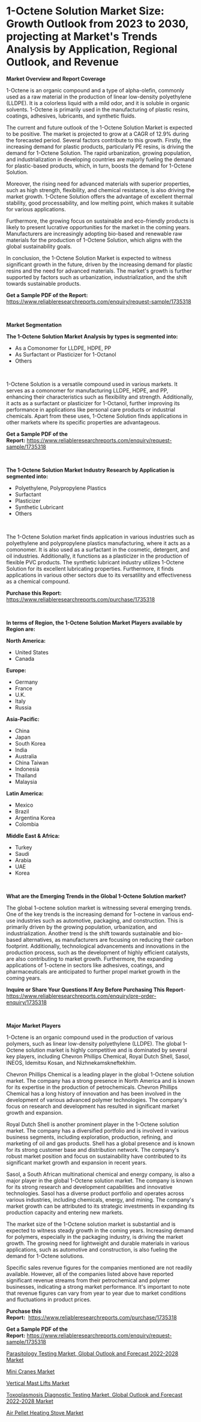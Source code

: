 <p><h1>1-Octene Solution Market Size: Growth Outlook from 2023 to 2030, projecting at Market's Trends Analysis by Application, Regional Outlook, and Revenue</h1></p><p><strong>Market Overview and Report Coverage</strong></p>
<p><p>1-Octene is an organic compound and a type of alpha-olefin, commonly used as a raw material in the production of linear low-density polyethylene (LLDPE). It is a colorless liquid with a mild odor, and it is soluble in organic solvents. 1-Octene is primarily used in the manufacturing of plastic resins, coatings, adhesives, lubricants, and synthetic fluids.</p><p>The current and future outlook of the 1-Octene Solution Market is expected to be positive. The market is projected to grow at a CAGR of 12.9% during the forecasted period. Several factors contribute to this growth. Firstly, the increasing demand for plastic products, particularly PE resins, is driving the demand for 1-Octene Solution. The rapid urbanization, growing population, and industrialization in developing countries are majorly fueling the demand for plastic-based products, which, in turn, boosts the demand for 1-Octene Solution.</p><p>Moreover, the rising need for advanced materials with superior properties, such as high strength, flexibility, and chemical resistance, is also driving the market growth. 1-Octene Solution offers the advantage of excellent thermal stability, good processability, and low melting point, which makes it suitable for various applications.</p><p>Furthermore, the growing focus on sustainable and eco-friendly products is likely to present lucrative opportunities for the market in the coming years. Manufacturers are increasingly adopting bio-based and renewable raw materials for the production of 1-Octene Solution, which aligns with the global sustainability goals.</p><p>In conclusion, the 1-Octene Solution Market is expected to witness significant growth in the future, driven by the increasing demand for plastic resins and the need for advanced materials. The market's growth is further supported by factors such as urbanization, industrialization, and the shift towards sustainable products.</p></p>
<p><strong>Get a Sample PDF of the Report:</strong> <a href="https://www.reliableresearchreports.com/enquiry/request-sample/1735318">https://www.reliableresearchreports.com/enquiry/request-sample/1735318</a></p>
<p>&nbsp;</p>
<p><strong>Market Segmentation</strong></p>
<p><strong>The 1-Octene Solution Market Analysis by types is segmented into:</strong></p>
<p><ul><li>As a Comonomer for LLDPE, HDPE, PP</li><li>As Surfactant or Plasticizer for 1-Octanol</li><li>Others</li></ul></p>
<p>&nbsp;</p>
<p><p>1-Octene Solution is a versatile compound used in various markets. It serves as a comonomer for manufacturing LLDPE, HDPE, and PP, enhancing their characteristics such as flexibility and strength. Additionally, it acts as a surfactant or plasticizer for 1-Octanol, further improving its performance in applications like personal care products or industrial chemicals. Apart from these uses, 1-Octene Solution finds applications in other markets where its specific properties are advantageous.</p></p>
<p><strong>Get a Sample PDF of the Report:</strong>&nbsp;<a href="https://www.reliableresearchreports.com/enquiry/request-sample/1735318">https://www.reliableresearchreports.com/enquiry/request-sample/1735318</a></p>
<p>&nbsp;</p>
<p><strong>The 1-Octene Solution Market Industry Research by Application is segmented into:</strong></p>
<p><ul><li>Polyethylene, Polypropylene Plastics</li><li>Surfactant</li><li>Plasticizer</li><li>Synthetic Lubricant</li><li>Others</li></ul></p>
<p>&nbsp;</p>
<p><p>The 1-Octene Solution market finds application in various industries such as polyethylene and polypropylene plastics manufacturing, where it acts as a comonomer. It is also used as a surfactant in the cosmetic, detergent, and oil industries. Additionally, it functions as a plasticizer in the production of flexible PVC products. The synthetic lubricant industry utilizes 1-Octene Solution for its excellent lubricating properties. Furthermore, it finds applications in various other sectors due to its versatility and effectiveness as a chemical compound.</p></p>
<p><strong>Purchase this Report:</strong>&nbsp; <a href="https://www.reliableresearchreports.com/purchase/1735318">https://www.reliableresearchreports.com/purchase/1735318</a></p>
<p>&nbsp;</p>
<p><strong>In terms of Region, the 1-Octene Solution Market Players available by Region are:</strong></p>
<p>
    <p> <strong> North America: </strong>
        <ul>
            <li>United States</li>
            <li>Canada</li>
        </ul>
        </p> 
    <p> <strong> Europe: </strong>
        <ul>
            <li>Germany</li>
            <li>France</li>
            <li>U.K.</li>
            <li>Italy</li>
            <li>Russia</li>
        </ul>
        </p> 
    <p> <strong> Asia-Pacific: </strong>
        <ul>
            <li>China</li>
            <li>Japan</li>
            <li>South Korea</li>
            <li>India</li>
            <li>Australia</li>
            <li>China Taiwan</li>
            <li>Indonesia</li>
            <li>Thailand</li>
            <li>Malaysia</li>
        </ul>
        </p> 
    <p> <strong> Latin America: </strong>
        <ul>
            <li>Mexico</li>
            <li>Brazil</li>
            <li>Argentina Korea</li>
            <li>Colombia</li>
        </ul>
        </p> 
    <p> <strong> Middle East & Africa: </strong>
        <ul>
            <li>Turkey</li>
            <li>Saudi</li>
            <li>Arabia</li>
            <li>UAE</li>
            <li>Korea</li>
        </ul>
    </p>
    </p>
<p>&nbsp;</p>
<p><strong>What are the Emerging Trends in the Global 1-Octene Solution market?</strong></p>
<p><p>The global 1-octene solution market is witnessing several emerging trends. One of the key trends is the increasing demand for 1-octene in various end-use industries such as automotive, packaging, and construction. This is primarily driven by the growing population, urbanization, and industrialization. Another trend is the shift towards sustainable and bio-based alternatives, as manufacturers are focusing on reducing their carbon footprint. Additionally, technological advancements and innovations in the production process, such as the development of highly efficient catalysts, are also contributing to market growth. Furthermore, the expanding applications of 1-octene in sectors like adhesives, coatings, and pharmaceuticals are anticipated to further propel market growth in the coming years.</p></p>
<p><strong>Inquire or Share Your Questions If Any Before Purchasing This Report</strong>- <a href="https://www.reliableresearchreports.com/enquiry/pre-order-enquiry/1735318">https://www.reliableresearchreports.com/enquiry/pre-order-enquiry/1735318</a></p>
<p>&nbsp;</p>
<p><strong>Major Market Players</strong></p>
<p><p>1-Octene is an organic compound used in the production of various polymers, such as linear low-density polyethylene (LLDPE). The global 1-Octene solution market is highly competitive and is dominated by several key players, including Chevron Phillips Chemical, Royal Dutch Shell, Sasol, INEOS, Idemitsu Kosan, and Nizhnekamskneftekhim.</p><p>Chevron Phillips Chemical is a leading player in the global 1-Octene solution market. The company has a strong presence in North America and is known for its expertise in the production of petrochemicals. Chevron Phillips Chemical has a long history of innovation and has been involved in the development of various advanced polymer technologies. The company's focus on research and development has resulted in significant market growth and expansion.</p><p>Royal Dutch Shell is another prominent player in the 1-Octene solution market. The company has a diversified portfolio and is involved in various business segments, including exploration, production, refining, and marketing of oil and gas products. Shell has a global presence and is known for its strong customer base and distribution network. The company's robust market position and focus on sustainability have contributed to its significant market growth and expansion in recent years.</p><p>Sasol, a South African multinational chemical and energy company, is also a major player in the global 1-Octene solution market. The company is known for its strong research and development capabilities and innovative technologies. Sasol has a diverse product portfolio and operates across various industries, including chemicals, energy, and mining. The company's market growth can be attributed to its strategic investments in expanding its production capacity and entering new markets.</p><p>The market size of the 1-Octene solution market is substantial and is expected to witness steady growth in the coming years. Increasing demand for polymers, especially in the packaging industry, is driving the market growth. The growing need for lightweight and durable materials in various applications, such as automotive and construction, is also fueling the demand for 1-Octene solutions.</p><p>Specific sales revenue figures for the companies mentioned are not readily available. However, all of the companies listed above have reported significant revenue streams from their petrochemical and polymer businesses, indicating a strong market performance. It's important to note that revenue figures can vary from year to year due to market conditions and fluctuations in product prices.</p></p>
<p><strong>Purchase this Report:</strong>&nbsp;&nbsp;<a href="https://www.reliableresearchreports.com/purchase/1735318">https://www.reliableresearchreports.com/purchase/1735318</a></p>
<p></p>
<p><strong>Get a Sample PDF of the Report:</strong>&nbsp;<a href="https://www.reliableresearchreports.com/enquiry/request-sample/1735318">https://www.reliableresearchreports.com/enquiry/request-sample/1735318</a></p>
<p><p><a href="https://medium.com/@carolhunter1939/parasitology-testing-market-global-outlook-and-forecast-2022-2028-market-analysis-its-cagr-b241cb2a853d">Parasitology Testing Market, Global Outlook and Forecast 2022-2028 Market</a></p><p><a href="https://www.linkedin.com/pulse/mini-cranes-market-research-report-provides-thorough-industry/">Mini Cranes Market</a></p><p><a href="https://www.linkedin.com/pulse/vertical-mast-lifts-market-size-share-amp-trends-analysis-report/">Vertical Mast Lifts Market</a></p><p><a href="https://medium.com/@sarahcornish2022/toxoplasmosis-diagnostic-testing-market-global-outlook-and-forecast-2022-2028-market-insight-6f98e81d4403">Toxoplasmosis Diagnostic Testing Market, Global Outlook and Forecast 2022-2028 Market</a></p><p><a href="https://www.linkedin.com/pulse/air-pellet-heating-stove-market-size-growth-forecast/">Air Pellet Heating Stove Market</a></p></p>